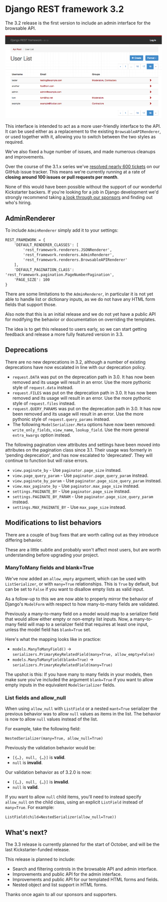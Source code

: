 # Django REST framework 3.2

The 3.2 release is the first version to include an admin interface for the browsable API.

![The AdminRenderer](../img/admin.png)

This interface is intended to act as a more user-friendly interface to the API. It can be used either as a replacement to the existing `BrowsableAPIRenderer`, or used together with it, allowing you to switch between the two styles as required.

We've also fixed a huge number of issues, and made numerous cleanups and improvements.

Over the course of the 3.1.x series we've [resolved nearly 600 tickets](https://github.com/tomchristie/django-rest-framework/issues?utf8=%E2%9C%93&q=closed%3A%3E2015-03-05) on our GitHub issue tracker. This means we're currently running at a rate of **closing around 100 issues or pull requests per month**.

None of this would have been possible without the support of our wonderful Kickstarter backers. If you're looking for a job in Django development we'd strongly recommend taking [a look through our sponsors](http://www.django-rest-framework.org/topics/kickstarter-announcement/#sponsors) and finding out who's hiring.

## AdminRenderer

To include `AdminRenderer` simply add it to your settings:

    REST_FRAMEWORK = {
        'DEFAULT_RENDERER_CLASSES': [
            'rest_framework.renderers.JSONRenderer',
            'rest_framework.renderers.AdminRenderer',
            'rest_framework.renderers.BrowsableAPIRenderer'
        ],
        'DEFAULT_PAGINATION_CLASS': 'rest_framework.pagination.PageNumberPagination',
        'PAGE_SIZE': 100
    }

There are some limitations to the `AdminRenderer`, in particular it is not yet able to handle list or dictionary inputs, as we do not have any HTML form fields that support those.

Also note that this is an initial release and we do not yet have a public API for modifying the behavior or documentation on overriding the templates.

The idea is to get this released to users early, so we can start getting feedback and release a more fully featured version in 3.3.

## Deprecations

There are no new deprecations in 3.2, although a number of existing deprecations have now escalated in line with our deprecation policy.

* `request.DATA` was put on the deprecation path in 3.0. It has now been removed and its usage will result in an error. Use the more pythonic style of `request.data` instead.
* `request.FILES` was put on the deprecation path in 3.0. It has now been removed and its usage will result in an error. Use the more pythonic style of `request.files` instead.
* `request.QUERY_PARAMS` was put on the deprecation path in 3.0. It has now been removed and its usage will result in an error. Use the more pythonic style of `request.query_params` instead.
* The following `ModelSerializer.Meta` options have now been removed: `write_only_fields`, `view_name`, `lookup_field`. Use the more general `extra_kwargs` option instead.

The following pagination view attributes and settings have been moved into attributes on the pagination class since 3.1. Their usage was formerly in 'pending deprecation', and has now escalated to 'deprecated'. They will continue to function but will raise errors.

* `view.paginate_by` - Use `paginator.page_size` instead.
* `view.page_query_param` - Use `paginator.page_query_param` instead.
* `view.paginate_by_param` - Use `paginator.page_size_query_param` instead.
* `view.max_paginate_by` - Use `paginator.max_page_size` instead.
* `settings.PAGINATE_BY` - Use `paginator.page_size` instead.
* `settings.PAGINATE_BY_PARAM` - Use `paginator.page_size_query_param` instead.
* `settings.MAX_PAGINATE_BY` - Use `max_page_size` instead.

## Modifications to list behaviors

There are a couple of bug fixes that are worth calling out as they introduce differing behavior.

These are a little subtle and probably won't affect most users, but are worth understanding before upgrading your project.

### ManyToMany fields and blank=True

We've now added an `allow_empty` argument, which can be used with `ListSerializer`, or with  `many=True` relationships. This is `True` by default, but can be set to `False` if you want to disallow empty lists as valid input.

As a follow-up to this we are now able to properly mirror the behavior of Django's `ModelForm` with respect to how many-to-many fields are validated.

Previously a many-to-many field on a model would map to a serializer field that would allow either empty or non-empty list inputs. Now, a many-to-many field will map to a serializer field that requires at least one input, unless the model field has `blank=True` set.

Here's what the mapping looks like in practice:

* `models.ManyToManyField()` → `serializers.PrimaryKeyRelatedField(many=True, allow_empty=False)`
* `models.ManyToManyField(blank=True)` → `serializers.PrimaryKeyRelatedField(many=True)`

The upshot is this: If you have many to many fields in your models, then make sure you've included the argument `blank=True` if you want to allow empty inputs in the equivalent `ModelSerializer` fields.

### List fields and allow_null

When using `allow_null` with `ListField` or a nested `mant=True` serializer the previous behavior was to allow `null` values as items in the list. The behavior is now to allow `null` values instead of the list.

For example, take the following field:

    NestedSerializer(many=True, allow_null=True)

Previously the validation behavior would be:

* `[{…}, null, {…}]` is **valid**.
* `null` is **invalid**.

Our validation behavior as of 3.2.0 is now:

* `[{…}, null, {…}]` is **invalid**.
* `null` is **valid**.

If you want to allow `null` child items, you'll need to instead specify `allow_null` on the child class, using an explicit `ListField` instead of `many=True`. For example:

    ListField(child=NestedSerializer(allow_null=True))

## What's next?

The 3.3 release is currently planned for the start of October, and will be the last Kickstarter-funded release.

This release is planned to include:

* Search and filtering controls in the browsable API and admin interface.
* Improvements and public API for the admin interface.
* Improvements and public API for our templated HTML forms and fields.
* Nested object and list support in HTML forms.

Thanks once again to all our sponsors and supporters.